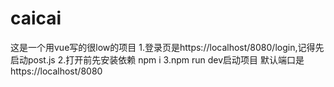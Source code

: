 # caicai
这是一个用vue写的很low的项目
1.登录页是https://localhost/8080/login,记得先启动post.js
2.打开前先安装依赖 npm i
3.npm run dev启动项目   默认端口是https://localhost/8080
